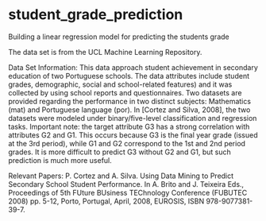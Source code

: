 # student_grade_prediction

Building a linear regression model for predicting the students grade

The data set is from the UCL Machine Learning Repository.

Data Set Information:
This data approach student achievement in secondary education of two Portuguese schools. The data attributes include student grades, demographic, social and school-related features) and it was collected by using school reports and questionnaires. Two datasets are provided regarding the performance in two distinct subjects: Mathematics (mat) and Portuguese language (por). In [Cortez and Silva, 2008], the two datasets were modeled under binary/five-level classification and regression tasks. Important note: the target attribute G3 has a strong correlation with attributes G2 and G1. This occurs because G3 is the final year grade (issued at the 3rd period), while G1 and G2 correspond to the 1st and 2nd period grades. It is more difficult to predict G3 without G2 and G1, but such prediction is much more useful.


Relevant Papers:
P. Cortez and A. Silva. Using Data Mining to Predict Secondary School Student Performance. In A. Brito and J. Teixeira Eds., Proceedings of 5th FUture BUsiness TEChnology Conference (FUBUTEC 2008) pp. 5-12, Porto, Portugal, April, 2008, EUROSIS, ISBN 978-9077381-39-7.
